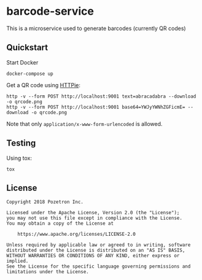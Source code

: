 # barcode-service

This is a microservice used to generate barcodes (currently QR codes)

## Quickstart

Start Docker

    docker-compose up

Get a QR code using [HTTPie](https://httpie.org/):

    http -v --form POST http://localhost:9001 text=abracadabra --download -o qrcode.png
    http -v --form POST http://localhost:9001 base64=YWJyYWNhZGFicmE= --download -o qrcode.png

Note that only `application/x-www-form-urlencoded` is allowed.

## Testing

Using tox:

    tox

## License
    Copyright 2018 Pozetron Inc.

    Licensed under the Apache License, Version 2.0 (the "License");
    you may not use this file except in compliance with the License.
    You may obtain a copy of the License at

        https://www.apache.org/licenses/LICENSE-2.0

    Unless required by applicable law or agreed to in writing, software
    distributed under the License is distributed on an "AS IS" BASIS,
    WITHOUT WARRANTIES OR CONDITIONS OF ANY KIND, either express or implied.
    See the License for the specific language governing permissions and
    limitations under the License.
